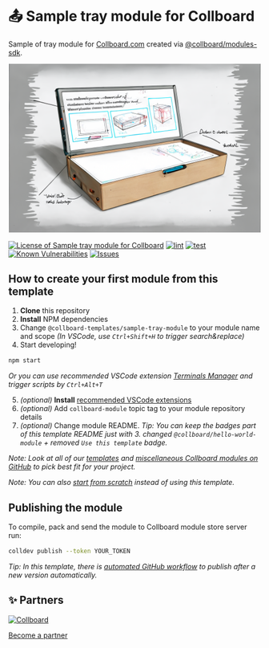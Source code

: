 # 📤 Sample tray module for Collboard

Sample of tray module for [Collboard.com](https://collboard.com/) created via [@collboard/modules-sdk](https://www.npmjs.com/package/@collboard/modules-sdk).



<!--Wallpaper-->
<!--⚠️WARNING: This section was generated by https://github.com/hejny/batch-project-editor/blob/main/src//workflows/315-ai-generated-wallpaper/4-aiGeneratedWallpaperUseInReadme.ts so every manual change will be overwritten.-->
[![Wallpaper of 📤 Sample tray module for Collboard](assets/ai/wallpaper/gallery/79afb1e6-de13-4714-9250-44d5e0753693-0_0.png)](https://www.midjourney.com/app/jobs/79afb1e6-de13-4714-9250-44d5e0753693)
<!--/Wallpaper-->

<!--Badges-->
<!--⚠️WARNING: This section was generated by https://github.com/hejny/batch-project-editor/blob/main/src/workflows/800-badges/badges.ts so every manual change will be overwritten.-->


[![License of Sample tray module for Collboard](https://img.shields.io/github/license/collboard/sample-tray-module.svg?style=flat)](https://github.com/collboard/sample-tray-module/blob/main/LICENSE)
[![lint](https://github.com/collboard/sample-tray-module/actions/workflows/lint.yml/badge.svg)](https://github.com/collboard/sample-tray-module/actions/workflows/lint.yml)
[![test](https://github.com/collboard/sample-tray-module/actions/workflows/test.yml/badge.svg)](https://github.com/collboard/sample-tray-module/actions/workflows/test.yml)
[![Known Vulnerabilities](https://snyk.io/test/github/collboard/sample-tray-module/badge.svg)](https://snyk.io/test/github/collboard/sample-tray-module)
[![Issues](https://img.shields.io/github/issues/collboard/sample-tray-module.svg?style=flat)](https://github.com/collboard/sample-tray-module/issues)
<!--[![Socket](https://socket.dev/api/badge/npm/package/@collboard-templates/sample-tray-module)](https://socket.dev/npm/package/@collboard-templates/sample-tray-module)-->

<!--/Badges-->

## How to create your first module from this template

1. **Clone** this repository
2. **Install** NPM dependencies
3. Change `@collboard-templates/sample-tray-module` to your module name and scope _(In VSCode, use `Ctrl+Shift+H` to trigger search&replace)_
4. Start developing!

```bash
npm start
```

_Or you can use recommended VSCode extension [Terminals Manager](https://marketplace.visualstudio.com/items?itemName=fabiospampinato.vscode-terminals) and trigger scripts by `Ctrl+Alt+T`_

5. _(optional)_ **Install** [recommended VSCode extensions](./.vscode/extensions.json)
6. _(optional)_ Add `collboard-module` topic tag to your module repository details
7. _(optional)_ Change module README. _Tip: You can keep the badges part of this template README just with 3. changed `@collboard/hello-world-module` + removed `Use this template` badge._

_Note: Look at all of our [templates](https://github.com/topics/collboard-module-template) and [miscellaneous Collboard modules on GitHub](https://github.com/topics/collboard-module) to pick best fit for your project._

_Note: You can also [start from scratch](https://github.com/collboard/modules-sdk#how-to-develop-your-first-module) instead of using this template._

## Publishing the module

To compile, pack and send the module to Collboard module store server run:

```bash
colldev publish --token YOUR_TOKEN
```

_Tip: In this template, there is [automated GitHub workflow](./.github/workflows/publish.yml) to publish after a new version automatically._





<!--Partners-->
<!--⚠️WARNING: This section was generated by https://github.com/hejny/batch-project-editor/blob/main/src/workflows/820-partners/partners.ts so every manual change will be overwritten.-->

## ✨ Partners


<a href="https://collboard.com/" title="Collboard"><img src="https://collboard.fra1.cdn.digitaloceanspaces.com/assets/18.12.1/logo-small.png#gh-light-mode-only" alt="Collboard" height="60"/></a>


[Become a partner](https://www.pavolhejny.com/contact/)

<!--/Partners-->